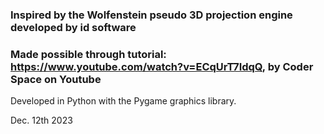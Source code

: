 ### Inspired by the Wolfenstein pseudo 3D projection engine developed by id software ###

### Made possible through tutorial: https://www.youtube.com/watch?v=ECqUrT7IdqQ, by Coder Space on Youtube ###

Developed in Python with the Pygame graphics library. 

Dec. 12th 2023

